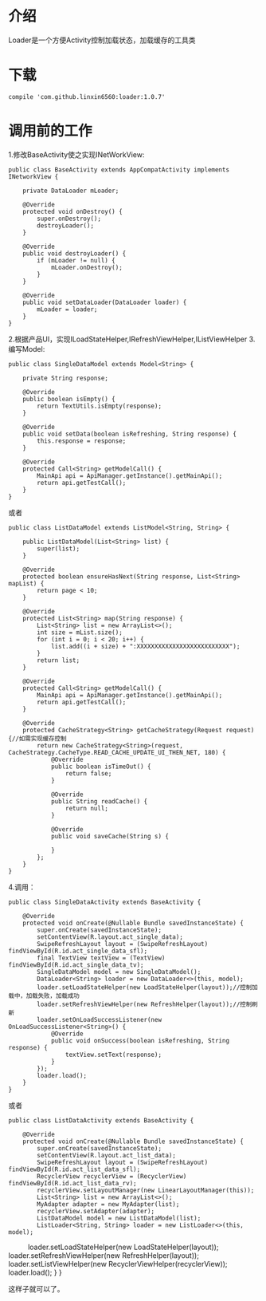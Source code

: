 # 介绍
Loader是一个方便Activity控制加载状态，加载缓存的工具类
# 下载

    compile 'com.github.linxin6560:loader:1.0.7'
    
# 调用前的工作
1.修改BaseActivity使之实现INetWorkView:

    public class BaseActivity extends AppCompatActivity implements INetworkView {

        private DataLoader mLoader;

        @Override
        protected void onDestroy() {
            super.onDestroy();
            destroyLoader();
        }

        @Override
        public void destroyLoader() {
            if (mLoader != null) {
                mLoader.onDestroy();
            }
        }

        @Override
        public void setDataLoader(DataLoader loader) {
            mLoader = loader;
        }
    }
2.根据产品UI，实现ILoadStateHelper,IRefreshViewHelper,IListViewHelper
3.编写Model:
    
    public class SingleDataModel extends Model<String> {

        private String response;

        @Override
        public boolean isEmpty() {
            return TextUtils.isEmpty(response);
        }

        @Override
        public void setData(boolean isRefreshing, String response) {
            this.response = response;
        }

        @Override
        protected Call<String> getModelCall() {
            MainApi api = ApiManager.getInstance().getMainApi();
            return api.getTestCall();
        }
    }
或者

    public class ListDataModel extends ListModel<String, String> {

        public ListDataModel(List<String> list) {
            super(list);
        }

        @Override
        protected boolean ensureHasNext(String response, List<String> mapList) {
            return page < 10;
        }

        @Override
        protected List<String> map(String response) {
            List<String> list = new ArrayList<>();
            int size = mList.size();
            for (int i = 0; i < 20; i++) {
                list.add((i + size) + ":XXXXXXXXXXXXXXXXXXXXXXXXXX");
            }
            return list;
        }

        @Override
        protected Call<String> getModelCall() {
            MainApi api = ApiManager.getInstance().getMainApi();
            return api.getTestCall();
        }
        
        @Override
        protected CacheStrategy<String> getCacheStrategy(Request request) {//如需实现缓存控制
            return new CacheStrategy<String>(request, CacheStrategy.CacheType.READ_CACHE_UPDATE_UI_THEN_NET, 180) {
                @Override
                public boolean isTimeOut() {
                    return false;
                }

                @Override
                public String readCache() {
                    return null;
                }

                @Override
                public void saveCache(String s) {

                }
            };
        }
    }
    
4.调用：

    public class SingleDataActivity extends BaseActivity {

        @Override
        protected void onCreate(@Nullable Bundle savedInstanceState) {
            super.onCreate(savedInstanceState);
            setContentView(R.layout.act_single_data);
            SwipeRefreshLayout layout = (SwipeRefreshLayout) findViewById(R.id.act_single_data_sfl);
            final TextView textView = (TextView) findViewById(R.id.act_single_data_tv);
            SingleDataModel model = new SingleDataModel();
            DataLoader<String> loader = new DataLoader<>(this, model);
            loader.setLoadStateHelper(new LoadStateHelper(layout));//控制加载中，加载失败，加载成功
            loader.setRefreshViewHelper(new RefreshHelper(layout));//控制刷新
            loader.setOnLoadSuccessListener(new OnLoadSuccessListener<String>() {
                @Override
                public void onSuccess(boolean isRefreshing, String response) {
                    textView.setText(response);
                }
            });
            loader.load();
        }
    }
    
或者

    public class ListDataActivity extends BaseActivity {

        @Override
        protected void onCreate(@Nullable Bundle savedInstanceState) {
            super.onCreate(savedInstanceState);
            setContentView(R.layout.act_list_data);
            SwipeRefreshLayout layout = (SwipeRefreshLayout) findViewById(R.id.act_list_data_sfl);
            RecyclerView recyclerView = (RecyclerView) findViewById(R.id.act_list_data_rv);
            recyclerView.setLayoutManager(new LinearLayoutManager(this));
            List<String> list = new ArrayList<>();
            MyAdapter adapter = new MyAdapter(list);
            recyclerView.setAdapter(adapter);
            ListDataModel model = new ListDataModel(list);
            ListLoader<String, String> loader = new ListLoader<>(this, model);
            loader.setLoadStateHelper(new LoadStateHelper(layout));
            loader.setRefreshViewHelper(new RefreshHelper(layout));
            loader.setListViewHelper(new RecyclerViewHelper(recyclerView));
            loader.load();
        }
    }

    
这样子就可以了。
